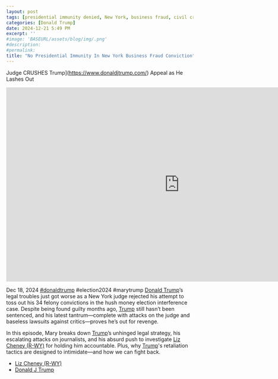 ```yaml
---
layout: post
tags: [presidential immunity denied, New York, business fraud, civil crime, guilty, politics, Mary Trump Media]
categories: [Donald Trump]
date: 2024-12-21 5:49 PM
excerpt: ''
#image: 'BASEURL/assets/blog/img/.png'
#description:
#permalink:
title: "No Presidential Immunity In New York Business Fraud Conviction"
---
```



Judge CRUSHES Trump](https://www.donaldjtrump.com/) Appeal as He Lashes Out

<iframe width="932" height="524" src="https://www.youtube.com/embed/36ac0XGPHbU" title="Judge CRUSHES Trump Appeal as He Lashes Out" frameborder="0" allow="accelerometer; autoplay; clipboard-write; encrypted-media; gyroscope; picture-in-picture; web-share" referrerpolicy="strict-origin-when-cross-origin" allowfullscreen></iframe>

Dec 18, 2024  [#donaldtrump](https://www.donaldjtrump.com/) #election2024 #marytrump
[Donald Trump](https://www.donaldjtrump.com/)’s legal troubles just got worse as a New York judge rejected his attempt to toss out his 34 felony convictions in the hush money election interference case. Despite being found guilty months ago, [Trump](https://www.donaldjtrump.com/) still hasn’t been sentenced, and his latest tantrum—complete with attacks on the judge and baseless lawsuits against critics—proves he’s out for revenge.

In this episode, Mary breaks down [Trump](https://www.donaldjtrump.com/)’s unhinged legal strategy, his escalating attacks on journalists, and his absurd push to investigate [Liz Cheney (R-WY)](https://www.congress.gov/member/liz-cheney/C001109) for holding him accountable. Plus, why [Trump](https://www.donaldjtrump.com/)'s retaliation tactics are designed to intimidate—and how we can fight back.

- [Liz Cheney (R-WY)](https://www.congress.gov/member/liz-cheney/C001109)
- [Donald J Trump](https://www.donaldjtrump.com/)


